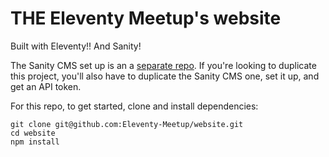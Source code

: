 # THE Eleventy Meetup's website

Built with Eleventy!! And Sanity!

The Sanity CMS set up is an a [separate repo](https://github.com/Eleventy-Meetup/sanity-cms). If you're looking to duplicate this project, you'll also have to duplicate the Sanity CMS one, set it up, and get an API token.

For this repo, to get started, clone and install dependencies:

```
git clone git@github.com:Eleventy-Meetup/website.git
cd website
npm install
```
